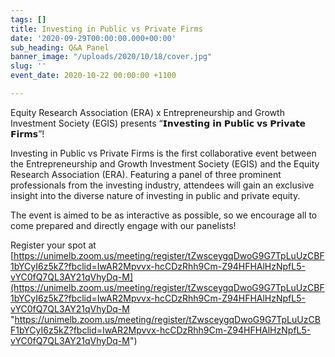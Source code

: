 ```yaml
---
tags: []
title: Investing in Public vs Private Firms
date: '2020-09-29T00:00:00.000+00:00'
sub_heading: Q&A Panel
banner_image: "/uploads/2020/10/18/cover.jpg"
slug: ''
event_date: 2020-10-22 00:00:00 +1100

---
```

Equity Research Association (ERA) x Entrepreneurship and Growth Investment Society (EGIS) presents “𝗜𝗻𝘃𝗲𝘀𝘁𝗶𝗻𝗴 𝗶𝗻 𝗣𝘂𝗯𝗹𝗶𝗰 𝘃𝘀 𝗣𝗿𝗶𝘃𝗮𝘁𝗲 𝗙𝗶𝗿𝗺𝘀”!

Investing in Public vs Private Firms is the first collaborative event between the Entrepreneurship and Growth Investment Society (EGIS) and the Equity Research Association (ERA). Featuring a panel of three prominent professionals from the investing industry, attendees will gain an exclusive insight into the diverse nature of investing in public and private equity.

The event is aimed to be as interactive as possible, so we encourage all to come prepared and directly engage with our panelists!


Register your spot at [https://unimelb.zoom.us/meeting/register/tZwsceygqDwoG9G7TpLuUzCBF1bYCyI6z5kZ?fbclid=IwAR2Mpvvx-hcCDzRhh9Cm-Z94HFHAlHzNpfL5-vYC0fQ7QL3AY21qVhyDq-M](https://unimelb.zoom.us/meeting/register/tZwsceygqDwoG9G7TpLuUzCBF1bYCyI6z5kZ?fbclid=IwAR2Mpvvx-hcCDzRhh9Cm-Z94HFHAlHzNpfL5-vYC0fQ7QL3AY21qVhyDq-M "https://unimelb.zoom.us/meeting/register/tZwsceygqDwoG9G7TpLuUzCBF1bYCyI6z5kZ?fbclid=IwAR2Mpvvx-hcCDzRhh9Cm-Z94HFHAlHzNpfL5-vYC0fQ7QL3AY21qVhyDq-M")